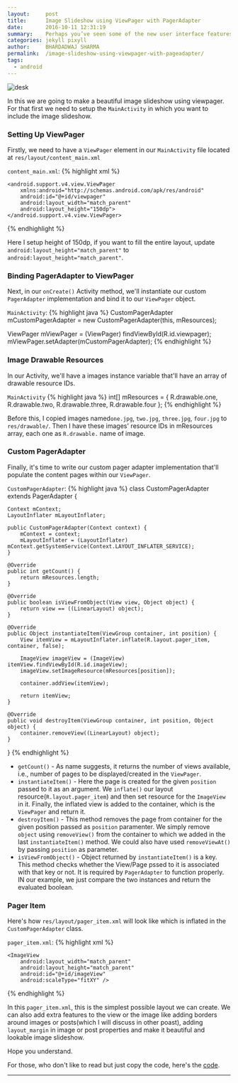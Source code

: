 ```yaml
---
layout:     post
title:      Image Slideshow using ViewPager with PagerAdapter
date:       2016-10-11 12:31:19
summary:    Perhaps you’ve seen some of the new user interface features available as part of the Android compatibility package. One such feature, image slideshow(horizontal view paging), allows for easy left and right swipes to load different screens (pages), controlled by a single Activity. This feature has been showcased in several high profile applications like the Android Market application and the Google+ Android client.
categories: jekyll pixyll
author:     BHARDADWAJ SHARMA
permalink:  /image-slideshow-using-viewpager-with-pageadapter/
tags:
  - android
---
```


![desk](https://github.com/blogofcode/blogofcode.github.io/blob/master/images/image-slideshow-using-viewpager-with-pageadapter/image_slideshow1.gif?)

In this we are going to make a beautiful image slideshow using viewpager. For that first we need to setup the `MainActivity` in which you want to include the image slideshow.

### Setting Up ViewPager

Firstly, we need to have a `ViewPager` element in our `MainActivity` file located at `res/layout/content_main.xml`

`content_main.xml`:
{% highlight xml %}
<RelativeLayout xmlns:android="http://schemas.android.com/apk/res/android"
    xmlns:tools="http://schemas.android.com/tools"
    android:layout_width="match_parent"
    android:layout_height="match_parent"
    android:paddingLeft="@dimen/activity_horizontal_margin"
    android:paddingRight="@dimen/activity_horizontal_margin"
    android:paddingTop="@dimen/activity_vertical_margin"
    android:paddingBottom="@dimen/activity_vertical_margin"
    android:id="@+id/relativeLayout">


    <android.support.v4.view.ViewPager
        xmlns:android="http://schemas.android.com/apk/res/android"
        android:id="@+id/viewpager"
        android:layout_width="match_parent"
        android:layout_height="150dp">
    </android.support.v4.view.ViewPager>

</RelativeLayout>
{% endhighlight %}

Here I setup height of 150dp, if you want to fill the entire layout, update `android:layout_height="match_parent"` to `android:layout_height="match_parent"`.

### Binding PagerAdapter to ViewPager

Next, in our `onCreate()` Activity method, we'll instantiate our custom `PagerAdapter` implementation and bind it to our `ViewPager` object.

`MainActivity`:
{% highlight java %}
CustomPagerAdapter mCustomPagerAdapter = new CustomPagerAdapter(this, mResources);

ViewPager mViewPager = (ViewPager) findViewById(R.id.viewpager);
mViewPager.setAdapter(mCustomPagerAdapter);
{% endhighlight %}

### Image Drawable Resources

In our Activity, we'll have a images instance variable that'll have an array of drawable resource IDs.

`MainActivity`
{% highlight java %}
int[] mResources = {
        R.drawable.one,
        R.drawable.two,
        R.drawable.three,
        R.drawable.four
};
{% endhighlight %}

Before this, I copied images named`one.jpg`, `two.jpg`, `three.jpg`, `four.jpg` to `res/drawable/`. Then I have these images' resource IDs in mResources array, each one as `R.drawable.` name of image.

### Custom PagerAdapter

Finally, it's time to write our custom pager adapter implementation that'll populate the content pages within our `ViewPager`.

`CustomPagerAdapter`:
{% highlight java %}
class CustomPagerAdapter extends PagerAdapter {
 
    Context mContext;
    LayoutInflater mLayoutInflater;
 
    public CustomPagerAdapter(Context context) {
        mContext = context;
        mLayoutInflater = (LayoutInflater) mContext.getSystemService(Context.LAYOUT_INFLATER_SERVICE);
    }
 
    @Override
    public int getCount() {
        return mResources.length;
    }
 
    @Override
    public boolean isViewFromObject(View view, Object object) {
        return view == ((LinearLayout) object);
    }
 
    @Override
    public Object instantiateItem(ViewGroup container, int position) {
        View itemView = mLayoutInflater.inflate(R.layout.pager_item, container, false);
 
        ImageView imageView = (ImageView) itemView.findViewById(R.id.imageView);
        imageView.setImageResource(mResources[position]);
 
        container.addView(itemView);
 
        return itemView;
    }
 
    @Override
    public void destroyItem(ViewGroup container, int position, Object object) {
        container.removeView((LinearLayout) object);
    }
}
{% endhighlight %}

* `getCount()` - As name suggests, it returns the number of views available, i.e., number of pages to be displayed/created in the `ViewPager`.
* `instantiateItem()` - Here the page is created for the given `position` passed to it as an argument. We `inflate()` our layout resource(`R.layout.pager_item`) and then set resource for the `ImageView` in it. Finally, the inflated view is added to the container, which is the `ViewPager` and return it.
* `destroyItem()` - This method removes the page from container for the given position passed as `position` paramenter. We simply remove `object` using `removeView()` from the container to which we added in the last `instantiateItem()` method. We could also have used `removeViewAt()` by passing `position` as parameter.
* `isViewFromObject()` - Object returned by `instantiateItem()` is a key. This method checks whether the View/Page pssed to it is associated with that key or not. It is required by `PagerAdapter` to function properly. IN our example, we just compare the two instances and return the evaluated boolean.

### Pager Item

Here's how `res/layout/pager_item.xml` will look like which is inflated in the `CustomPagerAdapter` class.

`pager_item.xml`:
{% highlight xml %}
<?xml version="1.0" encoding="utf-8"?>
 
<LinearLayout xmlns:android="http://schemas.android.com/apk/res/android"
    android:orientation="vertical" android:layout_width="match_parent"
    android:layout_height="match_parent">
 
    <ImageView
        android:layout_width="match_parent"
        android:layout_height="match_parent"
        android:id="@+id/imageView"
        android:scaleType="fitXY" />
</LinearLayout>
{% endhighlight %}

In this `pager_item.xml`, this is the simplest possible layout we can create. We can also add extra features to the view or the image like adding borders around images or posts(which I will discuss in other poast), adding `layout_margin` in image or post properties and make it beautiful and lookable image slideshow.

Hope you understand.

For those, who don't like to read but just copy the code, here's the [code](https://github.com/johnotander/pixyll).


---
